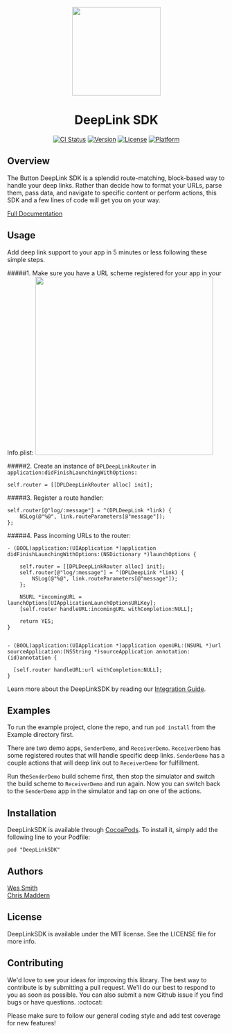 <p align="center"><img src="https://cloud.githubusercontent.com/assets/1057077/5712062/47dbd414-9a7d-11e4-8829-bd8513bd624b.png" width="204"/>

</p>
<h1 align="center">DeepLink SDK</h1>


<p align="center">
<a href="https://travis-ci.org/usebutton/ios-deeplink-sdk"><img src="http://img.shields.io/travis/usebutton/ios-deeplink-sdk.svg?style=flat" alt="CI Status" /></a>
<a href="http://cocoadocs.org/docsets/DeepLinkSDK"><img src="https://img.shields.io/cocoapods/v/ios-deeplink-sdk.svg?style=flat" alt="Version" /></a>
<a href="http://cocoadocs.org/docsets/DeepLinkSDK"><img src="https://img.shields.io/cocoapods/l/ios-deeplink-sdk.svg?style=flat" alt="License" /></a>
<a href="http://cocoadocs.org/docsets/DeepLinkSDK"><img src="https://img.shields.io/cocoapods/p/ios-deeplink-sdk.svg?style=flat" alt="Platform" /></a>
</p>

## Overview

The Button DeepLink SDK is a splendid route-matching, block-based way to handle your deep links. Rather than decide how to format your URLs, parse them, pass data, and navigate to specific content or perform actions, this SDK and a few lines of code will get you on your way.

[Full Documentation](http://www.usebutton.com/sdk/deep-links/integration-guide)

## Usage

Add deep link support to your app in 5 minutes or less following these simple steps.

#####1. Make sure you have a URL scheme registered for your app in your Info.plist:
<img src="https://cloud.githubusercontent.com/assets/1057077/5710380/8d913f3e-9a6f-11e4-83a2-49f6564d7a8f.png" width="410" />


#####2. Create an instance of `DPLDeepLinkRouter` in `application:didFinishLaunchingWithOptions:`

````objc
self.router = [[DPLDeepLinkRouter alloc] init];
````

#####3. Register a route handler:

````objc
self.router[@"log/:message"] = ^(DPLDeepLink *link) {
    NSLog(@"%@", link.routeParameters[@"message"]);
};
````

#####4. Pass incoming URLs to the router:

````objc
- (BOOL)application:(UIApplication *)application didFinishLaunchingWithOptions:(NSDictionary *)launchOptions {

    self.router = [[DPLDeepLinkRouter alloc] init];
    self.router[@"log/:message"] = ^(DPLDeepLink *link) {
        NSLog(@"%@", link.routeParameters[@"message"]);
    };

    NSURL *incomingURL = launchOptions[UIApplicationLaunchOptionsURLKey];
    [self.router handleURL:incomingURL withCompletion:NULL];

    return YES;
}


- (BOOL)application:(UIApplication *)application openURL:(NSURL *)url sourceApplication:(NSString *)sourceApplication annotation:(id)annotation {

  [self.router handleURL:url withCompletion:NULL];
}
````
Learn more about the DeepLinkSDK by reading our [Integration Guide](http://www.usebutton.com/sdk/deep-links/integration-guide).


## Examples

To run the example project, clone the repo, and run `pod install` from the Example directory first.

There are two demo apps, `SenderDemo`, and `ReceiverDemo`. `ReceiverDemo` has some registered routes that will handle specific deep links. `SenderDemo` has a couple actions that will deep link out to `ReceiverDemo` for fulfillment.

Run the`SenderDemo` build scheme first, then stop the simulator and switch the build scheme to `ReceiverDemo` and run again. Now you can switch back to the `SenderDemo` app in the simulator and tap on one of the actions.

## Installation

DeepLinkSDK is available through [CocoaPods](http://cocoapods.org). To install
it, simply add the following line to your Podfile:

    pod "DeepLinkSDK"

## Authors

[Wes Smith](http://twitter.com/w5mith)<br />
[Chris Maddern](http://twitter.com/chrismaddern)

## License

DeepLinkSDK is available under the MIT license. See the LICENSE file for more info.

## Contributing

We'd love to see your ideas for improving this library. The best way to contribute is by submitting a pull request. We'll do our best to respond to you as soon as possible. You can also submit a new Github issue if you find bugs or have questions. :octocat:

Please make sure to follow our general coding style and add test coverage for new features!

